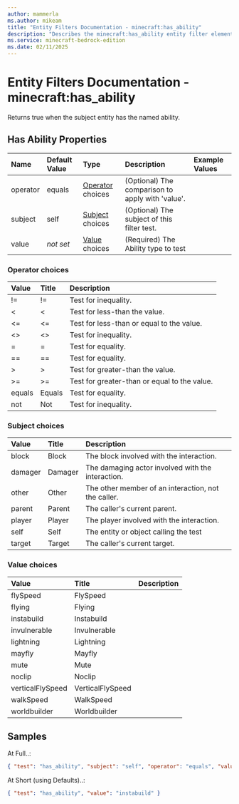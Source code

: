 ```yaml
---
author: mammerla
ms.author: mikeam
title: "Entity Filters Documentation - minecraft:has_ability"
description: "Describes the minecraft:has_ability entity filter element"
ms.service: minecraft-bedrock-edition
ms.date: 02/11/2025 
---
```


# Entity Filters Documentation - minecraft:has_ability

Returns true when the subject entity has the named ability.


## Has Ability Properties

|Name       |Default Value |Type |Description |Example Values |
|:----------|:-------------|:----|:-----------|:------------- |
| operator | equals | [Operator](#operator-choices) choices | (Optional) The comparison to apply with 'value'. |  | 
| subject | self | [Subject](#subject-choices) choices | (Optional) The subject of this filter test. |  | 
| value | *not set* | [Value](#value-choices) choices | (Required) The Ability type to test |  | 

### Operator choices

|Value       |Title |Description |
|:-----------|:-----|:-----------|
| != | != | Test for inequality.|
| < | < | Test for less-than the value.|
| <= | <= | Test for less-than or equal to the value.|
| <> | <> | Test for inequality.|
| = | = | Test for equality.|
| == | == | Test for equality.|
| > | > | Test for greater-than the value.|
| >= | >= | Test for greater-than or equal to the value.|
| equals | Equals | Test for equality.|
| not | Not | Test for inequality.|

### Subject choices

|Value       |Title |Description |
|:-----------|:-----|:-----------|
| block | Block | The block involved with the interaction.|
| damager | Damager | The damaging actor involved with the interaction.|
| other | Other | The other member of an interaction, not the caller.|
| parent | Parent | The caller's current parent.|
| player | Player | The player involved with the interaction.|
| self | Self | The entity or object calling the test|
| target | Target | The caller's current target.|

### Value choices

|Value       |Title |Description |
|:-----------|:-----|:-----------|
| flySpeed | FlySpeed | |
| flying | Flying | |
| instabuild | Instabuild | |
| invulnerable | Invulnerable | |
| lightning | Lightning | |
| mayfly | Mayfly | |
| mute | Mute | |
| noclip | Noclip | |
| verticalFlySpeed | VerticalFlySpeed | |
| walkSpeed | WalkSpeed | |
| worldbuilder | Worldbuilder | |

## Samples

At Full..: 

```json
{ "test": "has_ability", "subject": "self", "operator": "equals", "value": "instabuild" }
```

At Short (using Defaults)..: 

```json
{ "test": "has_ability", "value": "instabuild" }
```
